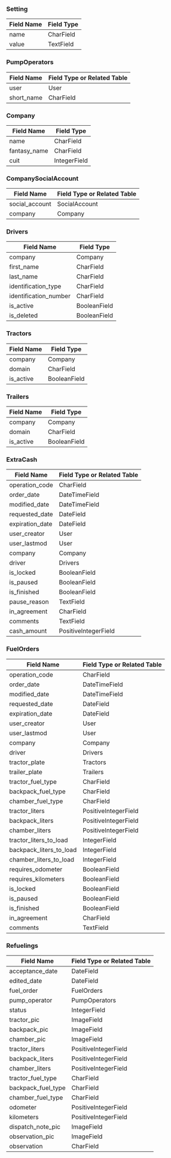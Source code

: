 ### Setting
| Field Name | Field Type |
|------------|------------|
| name       | CharField  |
| value      | TextField  |

### PumpOperators
| Field Name      | Field Type or Related Table |
|-----------------|-----------------------------|
| user            | User                        |
| short_name      | CharField                   |

### Company
| Field Name    | Field Type |
|---------------|------------|
| name          | CharField  |
| fantasy_name  | CharField  |
| cuit          | IntegerField |

### CompanySocialAccount
| Field Name      | Field Type or Related Table |
|-----------------|-----------------------------|
| social_account  | SocialAccount               |
| company         | Company                     |

### Drivers
| Field Name            | Field Type |
|-----------------------|------------|
| company               | Company    |
| first_name            | CharField  |
| last_name             | CharField  |
| identification_type   | CharField  |
| identification_number | CharField  |
| is_active             | BooleanField|
| is_deleted            | BooleanField|

### Tractors
| Field Name | Field Type |
|------------|------------|
| company    | Company    |
| domain     | CharField  |
| is_active  | BooleanField|

### Trailers
| Field Name | Field Type |
|------------|------------|
| company    | Company    |
| domain     | CharField  |
| is_active  | BooleanField|

### ExtraCash
| Field Name         | Field Type or Related Table |
|--------------------|-----------------------------|
| operation_code     | CharField                   |
| order_date         | DateTimeField               |
| modified_date      | DateTimeField               |
| requested_date     | DateField                   |
| expiration_date    | DateField                   |
| user_creator       | User                        |
| user_lastmod       | User                        |
| company            | Company                     |
| driver             | Drivers                     |
| is_locked         | BooleanField                |
| is_paused          | BooleanField                |
| is_finished        | BooleanField                |
| pause_reason       | TextField                   |
| in_agreement       | CharField                   |
| comments           | TextField                   |
| cash_amount        | PositiveIntegerField        |

### FuelOrders
| Field Name                 | Field Type or Related Table |
|----------------------------|-----------------------------|
| operation_code             | CharField                   |
| order_date                 | DateTimeField               |
| modified_date              | DateTimeField               |
| requested_date             | DateField                   |
| expiration_date            | DateField                   |
| user_creator               | User                        |
| user_lastmod               | User                        |
| company                    | Company                     |
| driver                     | Drivers                     |
| tractor_plate              | Tractors                    |
| trailer_plate              | Trailers                    |
| tractor_fuel_type          | CharField                   |
| backpack_fuel_type         | CharField                   |
| chamber_fuel_type          | CharField                   |
| tractor_liters             | PositiveIntegerField        |
| backpack_liters            | PositiveIntegerField        |
| chamber_liters             | PositiveIntegerField        |
| tractor_liters_to_load     | IntegerField                |
| backpack_liters_to_load    | IntegerField                |
| chamber_liters_to_load     | IntegerField                |
| requires_odometer          | BooleanField                |
| requires_kilometers        | BooleanField                |
| is_locked                 | BooleanField                |
| is_paused                  | BooleanField                |
| is_finished                | BooleanField                |
| in_agreement               | CharField                   |
| comments                   | TextField                   |

### Refuelings
| Field Name           | Field Type or Related Table |
|----------------------|-----------------------------|
| acceptance_date      | DateField                   |
| edited_date          | DateField                   |
| fuel_order           | FuelOrders                  |
| pump_operator        | PumpOperators               |
| status               | IntegerField                |
| tractor_pic          | ImageField                  |
| backpack_pic         | ImageField                  |
| chamber_pic          | ImageField                  |
| tractor_liters       | PositiveIntegerField        |
| backpack_liters      | PositiveIntegerField        |
| chamber_liters       | PositiveIntegerField        |
| tractor_fuel_type    | CharField                   |
| backpack_fuel_type   | CharField                   |
| chamber_fuel_type    | CharField                   |
| odometer             | PositiveIntegerField        |
| kilometers           | PositiveIntegerField        |
| dispatch_note_pic    | ImageField                  |
| observation_pic      | ImageField                  |
| observation          | CharField                   |
